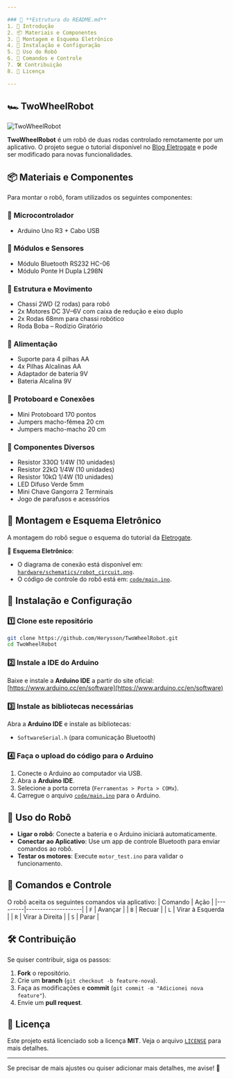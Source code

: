 ```yaml
---

### 📌 **Estrutura do README.md**
1. 📖 Introdução  
2. 📦 Materiais e Componentes  
3. 🔧 Montagem e Esquema Eletrônico  
4. 💾 Instalação e Configuração  
5. 🚀 Uso do Robô  
6. 🤖 Comandos e Controle  
7. 🛠️ Contribuição  
8. 📜 Licença  

---
```


## 🏎️ TwoWheelRobot
![TwoWheelRobot](https://blog.eletrogate.com/wp-content/uploads/2022/04/image-1024x683.png)

**TwoWheelRobot** é um robô de duas rodas controlado remotamente por um aplicativo. O projeto segue o tutorial disponível no [Blog Eletrogate](https://blog.eletrogate.com/robo-controle-remoto-por-app/) e pode ser modificado para novas funcionalidades.  

## 📦 Materiais e Componentes  
Para montar o robô, foram utilizados os seguintes componentes:

### 🔹 **Microcontrolador**
- Arduino Uno R3 + Cabo USB

### 🔹 **Módulos e Sensores**
- Módulo Bluetooth RS232 HC-06
- Módulo Ponte H Dupla L298N

### 🔹 **Estrutura e Movimento**
- Chassi 2WD (2 rodas) para robô
- 2x Motores DC 3V–6V com caixa de redução e eixo duplo
- 2x Rodas 68mm para chassi robótico
- Roda Boba – Rodízio Giratório

### 🔹 **Alimentação**
- Suporte para 4 pilhas AA
- 4x Pilhas Alcalinas AA
- Adaptador de bateria 9V
- Bateria Alcalina 9V

### 🔹 **Protoboard e Conexões**
- Mini Protoboard 170 pontos
- Jumpers macho-fêmea 20 cm
- Jumpers macho-macho 20 cm

### 🔹 **Componentes Diversos**
- Resistor 330Ω 1/4W (10 unidades)
- Resistor 22kΩ 1/4W (10 unidades)
- Resistor 10kΩ 1/4W (10 unidades)
- LED Difuso Verde 5mm
- Mini Chave Gangorra 2 Terminais
- Jogo de parafusos e acessórios

## 🔧 Montagem e Esquema Eletrônico
A montagem do robô segue o esquema do tutorial da [Eletrogate](https://blog.eletrogate.com/robo-controle-remoto-por-app/).  

📁 **Esquema Eletrônico**:  
- O diagrama de conexão está disponível em: [`hardware/schematics/robot_circuit.png`](hardware/schematics/robot_circuit.png).  
- O código de controle do robô está em: [`code/main.ino`](code/main.ino).  

## 💾 Instalação e Configuração
### 1️⃣ Clone este repositório
```bash
git clone https://github.com/Herysson/TwoWheelRobot.git
cd TwoWheelRobot
```

### 2️⃣ Instale a IDE do Arduino
Baixe e instale a **Arduino IDE** a partir do site oficial:  
[https://www.arduino.cc/en/software](https://www.arduino.cc/en/software)

### 3️⃣ Instale as bibliotecas necessárias
Abra a **Arduino IDE** e instale as bibliotecas:
- `SoftwareSerial.h` (para comunicação Bluetooth)

### 4️⃣ Faça o upload do código para o Arduino
1. Conecte o Arduino ao computador via USB.  
2. Abra a **Arduino IDE**.  
3. Selecione a porta correta (`Ferramentas > Porta > COMx`).  
4. Carregue o arquivo [`code/main.ino`](code/main.ino) para o Arduino.  

## 🚀 Uso do Robô
- **Ligar o robô**: Conecte a bateria e o Arduino iniciará automaticamente.  
- **Conectar ao Aplicativo**: Use um app de controle Bluetooth para enviar comandos ao robô.  
- **Testar os motores**: Execute `motor_test.ino` para validar o funcionamento.  

## 🤖 Comandos e Controle
O robô aceita os seguintes comandos via aplicativo:
| Comando | Ação               |
|---------|--------------------|
| `F`     | Avançar           |
| `B`     | Recuar            |
| `L`     | Virar à Esquerda  |
| `R`     | Virar à Direita   |
| `S`     | Parar             |

## 🛠️ Contribuição
Se quiser contribuir, siga os passos:
1. **Fork** o repositório.
2. Crie um **branch** (`git checkout -b feature-nova`).
3. Faça as modificações e **commit** (`git commit -m "Adicionei nova feature"`).
4. Envie um **pull request**.

## 📜 Licença
Este projeto está licenciado sob a licença **MIT**. Veja o arquivo [`LICENSE`](LICENSE) para mais detalhes.

---

Se precisar de mais ajustes ou quiser adicionar mais detalhes, me avise! 🚀
